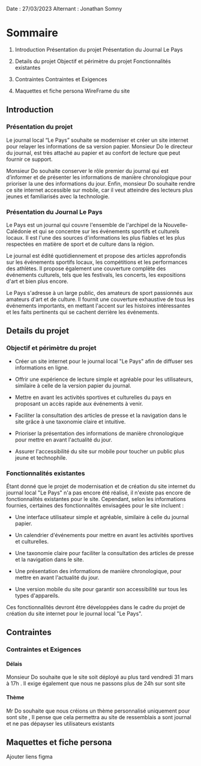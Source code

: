 Date : 27/03/2023
Alternant : Jonathan Somny

# Sommaire

1. Introduction
   Présentation du projet
   Présentation du Journal Le Pays
2. Details du projet
   Objectif et périmètre du projet
   Fonctionnalités existantes
3. Contraintes
   Contraintes et Exigences

4. Maquettes et fiche persona
   WireFrame du site

## Introduction

### Présentation du projet

Le journal local “Le Pays” souhaite se moderniser et créer un site internet pour relayer les informations de sa version papier. Monsieur Do le directeur du journal, est très attaché au papier et au confort de lecture que peut fournir ce support.

Monsieur Do souhaite conserver le rôle premier du journal qui est d’informer et de présenter les informations de manière chronologique pour prioriser la une des informations du jour. Enfin, monsieur Do souhaite rendre ce site internet accessible sur mobile, car il veut atteindre des lecteurs plus jeunes et familiarisés avec la technologie.

### Présentation du Journal Le Pays

Le Pays est un journal qui couvre l'ensemble de l'archipel de la Nouvelle-Calédonie et qui se concentre sur les événements sportifs et culturels locaux. Il est l'une des sources d'informations les plus fiables et les plus respectées en matière de sport et de culture dans la région.

Le journal est édité quotidiennement et propose des articles approfondis sur les événements sportifs locaux, les compétitions et les performances des athlètes. Il propose également une couverture complète des événements culturels, tels que les festivals, les concerts, les expositions d'art et bien plus encore.

Le Pays s'adresse à un large public, des amateurs de sport passionnés aux amateurs d'art et de culture. Il fournit une couverture exhaustive de tous les événements importants, en mettant l'accent sur les histoires intéressantes et les faits pertinents qui se cachent derrière les événements.

## Details du projet

### Objectif et périmètre du projet

- Créer un site internet pour le journal local "Le Pays" afin de diffuser ses informations en ligne.

- Offrir une expérience de lecture simple et agréable pour les utilisateurs, similaire à celle de la version papier du journal.

- Mettre en avant les activités sportives et culturelles du pays en proposant un accès rapide aux événements à venir.

- Faciliter la consultation des articles de presse et la navigation dans le site grâce à une taxonomie claire et intuitive.

- Prioriser la présentation des informations de manière chronologique pour mettre en avant l'actualité du jour.

- Assurer l'accessibilité du site sur mobile pour toucher un public plus jeune et technophile.

### Fonctionnalités existantes

Étant donné que le projet de modernisation et de création du site internet du journal local "Le Pays" n'a pas encore été réalisé, il n'existe pas encore de fonctionnalités existantes pour le site. Cependant, selon les informations fournies, certaines des fonctionnalités envisagées pour le site incluent :

- Une interface utilisateur simple et agréable, similaire à celle du journal papier.

- Un calendrier d'événements pour mettre en avant les activités sportives et culturelles.

- Une taxonomie claire pour faciliter la consultation des articles de presse et la navigation dans le site.

- Une présentation des informations de manière chronologique, pour mettre en avant l'actualité du jour.

- Une version mobile du site pour garantir son accessibilité sur tous les types d'appareils.

Ces fonctionnalités devront être développées dans le cadre du projet de création du site internet pour le journal local "Le Pays".

## Contraintes

### Contraintes et Exigences

#### Délais

Monsieur Do souhaite que le site soit déployé au plus tard vendredi 31 mars à 17h . Il exige également que nous ne passons plus de 24h sur sont site

#### Thème

Mr Do souhaite que nous créions un thème personnalisé uniquement pour sont site , Il pense que cela permettra au site de ressemblais a sont journal et ne pas dépayser les utilisateurs existants

## Maquettes et fiche persona

Ajouter liens figma

